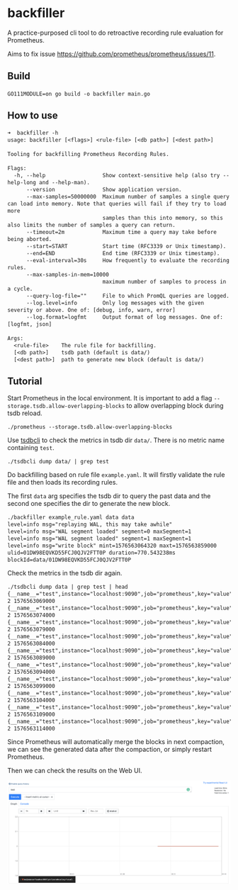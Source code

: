 # backfiller

A practice-purposed cli tool to do retroactive recording rule evaluation for Prometheus.

Aims to fix issue https://github.com/prometheus/prometheus/issues/11.

## Build

`
GO111MODULE=on go build -o backfiller main.go
`

## How to use

```
➜  backfiller -h
usage: backfiller [<flags>] <rule-file> [<db path>] [<dest path>]

Tooling for backfilling Prometheus Recording Rules.

Flags:
  -h, --help                  Show context-sensitive help (also try --help-long and --help-man).
      --version               Show application version.
      --max-samples=50000000  Maximum number of samples a single query can load into memory. Note that queries will fail if they try to load more
                              samples than this into memory, so this also limits the number of samples a query can return.
      --timeout=2m            Maximum time a query may take before being aborted.
      --start=START           Start time (RFC3339 or Unix timestamp).
      --end=END               End time (RFC3339 or Unix timestamp).
      --eval-interval=30s     How frequently to evaluate the recording rules.
      --max-samples-in-mem=10000  
                              maximum number of samples to process in a cycle.
      --query-log-file=""     File to which PromQL queries are logged.
      --log.level=info        Only log messages with the given severity or above. One of: [debug, info, warn, error]
      --log.format=logfmt     Output format of log messages. One of: [logfmt, json]

Args:
  <rule-file>    The rule file for backfilling.
  [<db path>]    tsdb path (default is data/)
  [<dest path>]  path to generate new block (default is data/)

```

## Tutorial

Start Prometheus in the local environment. It is important to add a flag `--storage.tsdb.allow-overlapping-blocks` to allow overlapping block during tsdb reload.

```
./prometheus --storage.tsdb.allow-overlapping-blocks
```


Use [tsdbcli](https://github.com/prometheus/prometheus/tree/master/tsdb/cmd/tsdb) to check the metrics in tsdb dir `data/`. There is no metric name containing `test`.

```
./tsdbcli dump data/ | grep test
```

Do backfilling based on rule file `example.yaml`. It will firstly validate the rule file and then loads its recording rules.

The first `data` arg specifies the tsdb dir to query the past data and the second one specifies the dir to generate the new block. 

```
./backfiller example_rule.yaml data data
level=info msg="replaying WAL, this may take awhile"
level=info msg="WAL segment loaded" segment=0 maxSegment=1
level=info msg="WAL segment loaded" segment=1 maxSegment=1
level=info msg="write block" mint=1576563064320 maxt=1576563859000 ulid=01DW98EQVKD55FCJ0QJV2FTT0P duration=770.543238ms
blockId=data/01DW98EQVKD55FCJ0QJV2FTT0P
```

Check the metrics in the tsdb dir again.

```
./tsdbcli dump data | grep test | head
{__name__="test",instance="localhost:9090",job="prometheus",key="value"} 2 1576563069000
{__name__="test",instance="localhost:9090",job="prometheus",key="value"} 2 1576563074000
{__name__="test",instance="localhost:9090",job="prometheus",key="value"} 2 1576563079000
{__name__="test",instance="localhost:9090",job="prometheus",key="value"} 2 1576563084000
{__name__="test",instance="localhost:9090",job="prometheus",key="value"} 2 1576563089000
{__name__="test",instance="localhost:9090",job="prometheus",key="value"} 2 1576563094000
{__name__="test",instance="localhost:9090",job="prometheus",key="value"} 2 1576563099000
{__name__="test",instance="localhost:9090",job="prometheus",key="value"} 2 1576563104000
{__name__="test",instance="localhost:9090",job="prometheus",key="value"} 2 1576563109000
{__name__="test",instance="localhost:9090",job="prometheus",key="value"} 2 1576563114000
```

Since Prometheus will automatically merge the blocks in next compaction, we can see the generated data after the compaction, or simply restart Prometheus. 

Then we can check the results on the Web UI.

![alt text](exp.png)